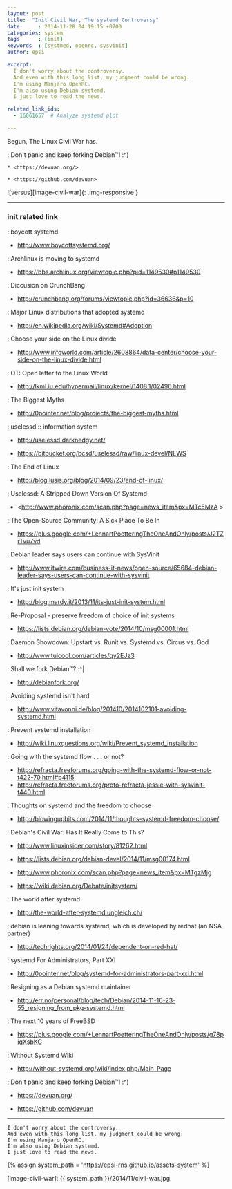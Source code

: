 ```yaml
---
layout: post
title:  "Init Civil War, The systemd Controversy"
date      : 2014-11-28 04:19:15 +0700
categories: system
tags      : [init]
keywords  : [systmed, openrc, sysvinit]
author: epsi

excerpt:
  I don't worry about the controversy. 
  And even with this long list, my judgment could be wrong.
  I'm using Manjaro OpenRC. 
  I'm also using Debian systemd.
  I just love to read the news.

related_link_ids: 
  - 16061657  # Analyze systemd plot

---
```


Begun, The Linux Civil War has.<br/>

: Don't panic and keep forking Debian™! :^)

	* <https://devuan.org/>

	* <https://github.com/devuan>

![versus][image-civil-war]{: .img-responsive }
<br/>

-- -- --

### init related link

: boycott systemd

* <http://www.boycottsystemd.org/>

: Archlinux is moving to systemd

* <https://bbs.archlinux.org/viewtopic.php?pid=1149530#p1149530>

: Diccusion on CrunchBang

* <http://crunchbang.org/forums/viewtopic.php?id=36636&p=10>

: Major Linux distributions that adopted systemd

* <http://en.wikipedia.org/wiki/Systemd#Adoption>

: Choose your side on the Linux divide

* <http://www.infoworld.com/article/2608864/data-center/choose-your-side-on-the-linux-divide.html>

: OT: Open letter to the Linux World

* <http://lkml.iu.edu/hypermail/linux/kernel/1408.1/02496.html>

: The Biggest Myths

* <http://0pointer.net/blog/projects/the-biggest-myths.html>

: uselessd :: information system

* <http://uselessd.darknedgy.net/>

* <https://bitbucket.org/bcsd/uselessd/raw/linux-devel/NEWS>

: The End of Linux

* <http://blog.lusis.org/blog/2014/09/23/end-of-linux/>

: Uselessd: A Stripped Down Version Of Systemd

* <http://www.phoronix.com/scan.php?page=news_item&px=MTc5MzA >

: The Open-Source Community: A Sick Place To Be In

* <https://plus.google.com/+LennartPoetteringTheOneAndOnly/posts/J2TZrTvu7vd>

: Debian leader says users can continue with SysVinit

* <http://www.itwire.com/business-it-news/open-source/65684-debian-leader-says-users-can-continue-with-sysvinit>

: It's just init system

* <http://blog.mardy.it/2013/11/its-just-init-system.html>

: Re-Proposal - preserve freedom of choice of init systems

* <https://lists.debian.org/debian-vote/2014/10/msg00001.html>

: Daemon Showdown: Upstart vs. Runit vs. Systemd vs. Circus vs. God

* <http://www.tuicool.com/articles/qy2EJz3>

: Shall we fork Debian™? :^|

* <http://debianfork.org/>

: Avoiding systemd isn't hard

* <http://www.vitavonni.de/blog/201410/2014102101-avoiding-systemd.html>

: Prevent systemd installation

* <http://wiki.linuxquestions.org/wiki/Prevent_systemd_installation>

: Going with the systemd flow . . . or not?

* <http://refracta.freeforums.org/going-with-the-systemd-flow-or-not-t422-70.html#p4115>
* <http://refracta.freeforums.org/proto-refracta-jessie-with-sysvinit-t440.html>

: Thoughts on systemd and the freedom to choose

* <http://blowingupbits.com/2014/11/thoughts-systemd-freedom-choose/>

: Debian's Civil War: Has It Really Come to This?

* <http://www.linuxinsider.com/story/81262.html>

* <https://lists.debian.org/debian-devel/2014/11/msg00174.html>

* <http://www.phoronix.com/scan.php?page=news_item&px=MTgzMjg>

* <https://wiki.debian.org/Debate/initsystem/>

: The world after systemd

* <http://the-world-after-systemd.ungleich.ch/>

: debian is leaning towards systemd, which is developed by redhat (an NSA partner)

* <http://techrights.org/2014/01/24/dependent-on-red-hat/>

: systemd For Administrators, Part XXI

* <http://0pointer.net/blog/systemd-for-administrators-part-xxi.html>

: Resigning as a Debian systemd maintainer

* <http://err.no/personal/blog/tech/Debian/2014-11-16-23-55_resigning_from_pkg-systemd.html>

: The next 10 years of FreeBSD

* <https://plus.google.com/+LennartPoetteringTheOneAndOnly/posts/g78piqXsbKG>

: Without Systemd Wiki

* <http://without-systemd.org/wiki/index.php/Main_Page>

: Don't panic and keep forking Debian™! :^)

* <https://devuan.org/>

* <https://github.com/devuan>

-- -- --

	I don't worry about the controversy.
	And even with this long list, my judgment could be wrong.
	I'm using Manjaro OpenRC.
	I'm also using Debian systemd.
	I just love to read the news.

[//]: <> ( -- -- -- links below -- -- -- )

{% assign system_path = 'https://epsi-rns.github.io/assets-system' %}

[image-civil-war]: {{ system_path }}/2014/11/civil-war.jpg

